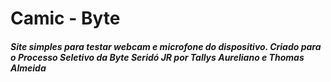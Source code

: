 # Camic - Byte
##### Site simples para testar webcam e microfone do dispositivo. Criado para o Processo Seletivo da Byte Seridó JR por Tallys Aureliano e Thomas Almeida
